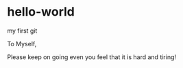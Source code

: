# hello-world
my first git

To Myself,

  Please keep on going even you feel that it is hard and tiring! 
